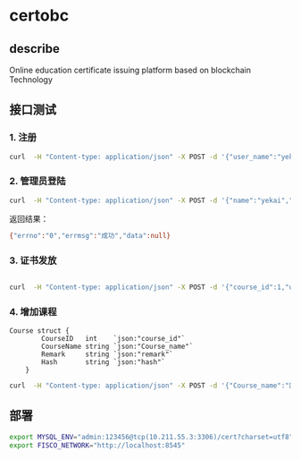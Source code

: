 # certobc

## describe
Online education certificate issuing platform based on blockchain Technology

## 接口测试

### 1. 注册


```sh
curl  -H "Content-type: application/json" -X POST -d '{"user_name":"yekai","age":30, "sex":"man", "remark":"神人"}' "http://localhost:8080/register"
```

### 2. 管理员登陆 

```sh
curl  -H "Content-type: application/json" -X POST -d '{"name":"yekai","password":"123"}' "http://localhost:8080/login"
```
返回结果：
```sh
{"errno":"0","errmsg":"成功","data":null}
```



### 3. 证书发放

```sh

```

```sh
curl  -H "Content-type: application/json" -X POST -d '{"course_id":1,"user_id":1,"start_date":"2020-02-20","end_date":"2020-03-31"}' "http://localhost:8080/issue"
```



### 4. 增加课程



```
Course struct {
		CourseID   int    `json:"course_id"`
		CourseName string `json:"Course_name"`
		Remark     string `json:"remark"`
		Hash       string `json:"hash"`
	}
```

```sh
curl  -H "Content-type: application/json" -X POST -d '{"Course_name":"区块链应用工程师","remark":"oh my god，买它！"}' "http://localhost:8080/course"
```

##  部署

```sh
export MYSQL_ENV="admin:123456@tcp(10.211.55.3:3306)/cert?charset=utf8"
export FISCO_NETWORK="http://localhost:8545"
```
